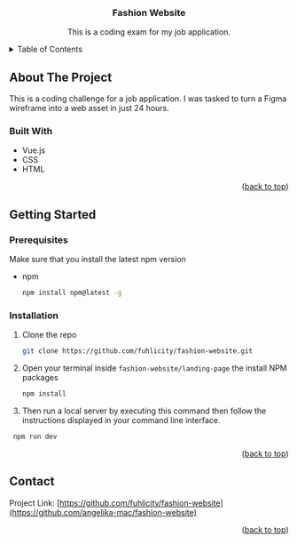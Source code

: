 <a name="readme-top"></a>

<!-- PROJECT LOGO -->
<br />
<div align="center">
  <a href="https://github.com/fuhlicity/fashion-website">
  </a>

  <h3 align="center">Fashion Website</h3>

  <p align="center">
    This is a coding exam for my job application.
  </p>
</div>



<!-- TABLE OF CONTENTS -->
<details>
  <summary>Table of Contents</summary>
  <ol>
    <li>
      <a href="#about-the-project">About The Project</a>
      <ul>
        <li><a href="#built-with">Built With</a></li>
      </ul>
    </li>
    <li>
      <a href="#getting-started">Getting Started</a>
      <ul>
        <li><a href="#prerequisites">Prerequisites</a></li>
        <li><a href="#installation">Installation</a></li>
      </ul>
    </li>
    <li><a href="#usage">Usage</a></li>
    <li><a href="#roadmap">Roadmap</a></li>
    <li><a href="#contributing">Contributing</a></li>
    <li><a href="#license">License</a></li>
    <li><a href="#contact">Contact</a></li>
    <li><a href="#acknowledgments">Acknowledgments</a></li>
  </ol>
</details>



<!-- ABOUT THE PROJECT -->
## About The Project
This is a coding challenge for a job application. I was tasked to turn a Figma wireframe into a web asset in just 24 hours.



### Built With
* Vue.js
* CSS
* HTML

<p align="right">(<a href="#readme-top">back to top</a>)</p>



<!-- GETTING STARTED -->
## Getting Started

### Prerequisites
Make sure that you install the latest npm version
* npm
  ```sh
  npm install npm@latest -g
  ```

### Installation
1. Clone the repo
   ```sh
   git clone https://github.com/fuhlicity/fashion-website.git
   ```
2. Open your terminal inside `fashion-website/landing-page` the install NPM packages
   ```sh
   npm install
   ```
3. Then run a local server by executing this command then follow the instructions displayed in your command line interface.
  ```sh
   npm run dev
   ```

<p align="right">(<a href="#readme-top">back to top</a>)</p>


<!-- CONTACT -->
## Contact

Project Link: [https://github.com/fuhlicity/fashion-website](https://github.com/angelika-mac/fashion-website)

<p align="right">(<a href="#readme-top">back to top</a>)</p>
